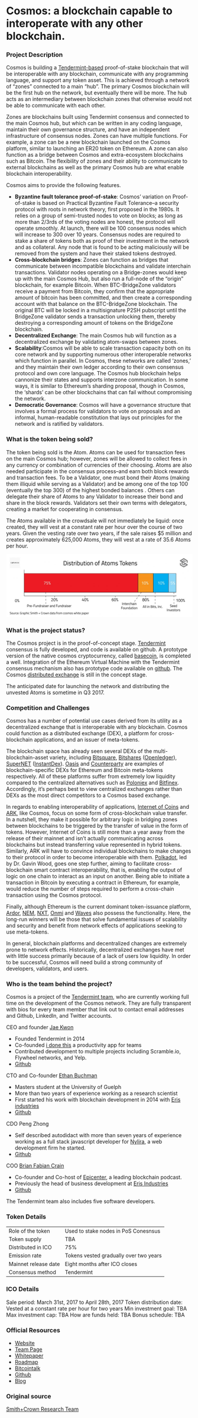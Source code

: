 # Cosmos: a blockchain capable to interoperate with any other blockchain.

### Project Description

Cosmos is building a [Tendermint-based](https://tendermint.com/) proof-of-stake blockchain that will be interoperable with any blockchain, communicate with any programming language, and support any token asset. This is achieved through a network of “zones” connected to a main “hub”. The primary Cosmos blockchain will be the first hub on the network, but eventually there will be more. The hub acts as an intermediary between blockchain zones that otherwise would not be able to communicate with each other.

Zones are blockchains built using Tendermint consensus and connected to the main Cosmos hub, but which can be written in any coding language, maintain their own governance structure, and have an independent infrastructure of consensus nodes. Zones can have multiple functions. For example, a zone can be a new blockchain launched on the Cosmos platform, similar to launching an ER20 token on Ethereum. A zone can also function as a bridge between Cosmos and extra-ecosystem blockchains such as Bitcoin. The flexibility of zones and their ability to communicate to external blockchains as well as the primary Cosmos hub are what enable blockchain interoperability.

Cosmos aims to provide the following features.

- **Byzantine fault tolerance proof-of-stake**: Cosmos’ variation on Proof-of-stake is based on Practical Byzantine Fault Tolerance–a security protocol with roots in network theory, first proposed in the 1980s. It relies on a group of semi-trusted nodes to vote on blocks; as long as more than 2/3rds of the voting nodes are honest, the protocol will operate smoothly.  At launch, there will be 100 consensus nodes which will increase to 300 over 10 years. Consensus nodes are required to stake a share of tokens both as proof of their investment in the network and as collateral. Any node that is found to be acting maliciously will be removed from the system and have their staked tokens destroyed.
- **Cross-blockchain bridges**: Zones can function as bridges that communicate between incompatible blockchains and validate interchain transactions. Validator nodes operating on a Bridge-zones would keep up with the main Cosmos Hub, but also run a full-node of the “origin” blockchain, for example Bitcoin. When BTC-BridgeZone validators receive a payment from Bitcoin, they confirm that the appropriate amount of bitcoin has been committed, and then create a corresponding account with that balance on the BTC-BridgeZone blockchain. The original BTC will be locked in a multisignature P2SH pubscript until the BridgeZone validator sends a transaction unlocking them, thereby destroying a corresponding amount of tokens on the BridgeZone blockchain.
- **Decentralized Exchange**: The main Cosmos hub will function as a decentralized exchange by validating atom-swaps between zones.
- **Scalability**:Cosmos will be able to scale transaction capacity both on its core network and by supporting numerous other interoperable networks which function in parallel. In Cosmos, these networks are called ‘zones,’ and they maintain their own ledger according to their own consensus protocol and own core language. The Cosmos hub blockchain helps cannonize their states and supports interzone communication. In some ways, it is similar to Ethereum’s sharding proposal, though in Cosmos, the ‘shards’ can be other blockchains that can fail without compromising the network.
- **Democratic Governance**: Cosmos will have a governance structure that involves a formal process for validators to vote on proposals and an informal, human-readable constitution that lays out principles for the network and is ratified by validators.

### What is the token being sold?

The token being sold is the Atom. Atoms can be used for transaction fees on the main Cosmos hub; however, zones will be allowed to collect fees in any currency or combination of currencies of their choosing. Atoms are also needed participate in the consensus process–and earn both block rewards and transaction fees. To be a Validator, one must bond their Atoms (making them illiquid while serving as a Validator) and be among one of the top 100 (eventually the top 300) of the highest bonded balances . Others can delegate their share of Atoms to any Validator to increase their bond and share in the block rewards. Validators set their own terms with delegators, creating a market for cooperating in consensus.

The Atoms available in the crowdsale will not immediately be liquid: once created, they will vest at a constant rate per hour over the course of two years. Given the vesting rate over two years, if the sale raises $5 million and creates approximately 625,000 Atoms, they will vest at a rate of 35.6 Atoms per hour.

![img](distribution.jpg)

### What is the project status?

The Cosmos project is in the proof-of-concept stage. [Tendermint](https://github.com/tendermint/tendermint) consensus is fully developed, and code is available on github. A prototype version of the native cosmos cryptocurrency, called [basecoin](https://github.com/tendermint/basecoin), is completed a well. Integration of the Ethereum Virtual Machine with the Tendermint consensus mechanism also has prototype code available on [github](https://github.com/tendermint/ethermint). The Cosmos [distributed exchange](https://github.com/cosmos/cosmos/blob/master/DEX.md) is still in the concept stage.

The anticipated date for launching the network and distributing the unvested Atoms is sometime in Q3 2017.

### Competition and Challenges

Cosmos has a number of potential use cases derived from its utility as a decentralized exchange that is interoperable with any blockchain. Cosmos could function as a distributed exchange (DEX), a platform for cross-blockchain applications, and an issuer of meta-tokens.

The blockchain space has already seen several DEXs of the multi-blockchain-asset variety, including  [Bitsquare](https://bitsquare.io/), [Bitshares](https://www.smithandcrown.com/currency/bitshares/) ([Openledger](https://openledger.io/)), [SuperNET](https://supernet.org/en) ([InstantDex](https://www.instantdex.org/)). [Oasis](https://pro.oasisdex.com/) and [Counterparty](http://counterparty.io/) are examples of blockchain-specific DEXs for Ethereum and Bitcoin meta-tokens respectively. All of these platforms suffer from extremely low liquidity compared to the centralized alternatives such as [Poloniex](https://poloniex.com/) and [Bitfinex](https://www.bitfinex.com/). Accordingly, it’s perhaps best to view centralized exchanges rather than DEXs as the most direct competitors to a Cosmos based exchange.

In regards to enabling interoperability of applications, [Internet of Coins](https://www.smithandcrown.com/internet-coins-enabling-cross-chain-economies-hybrid-tokens/) and [ARK](https://ark.io/), like Cosmos, focus on some form of cross-blockchain value transfer. In a nutshell, they make it possible for arbitrary logic in bridging zones between blockchains to be triggered by the transfer of value in the form of tokens. However, Internet of Coins is still more than a year away from the release of their mainnet and isn’t actually communicating across blockchains but instead transferring value represented in hybrid tokens. Similarly, ARK will have to convince individual blockchains to make changes to their protocol in order to become interoperable with them. [Polkadot](http://polkadot.io/), led by Dr. Gavin Wood, goes one step further, aiming to facilitate cross-blockchain smart contract interoperability, that is, enabling the output of logic on one chain to interact as an input on another. Being able to initiate a transaction in Bitcoin by executing a contract in Ethereum, for example, would reduce the number of steps required to perform a cross-chain transaction using the Cosmos protocol.

Finally, although Ethereum is the current dominant token-issuance platform, [Ardor](https://www.ardorplatform.org/), [NEM](https://www.smithandcrown.com/new-economy-movement-nem/), [NXT](https://www.smithandcrown.com/currency/nxt/), [Onmi](http://www.omnilayer.org/) and [Waves](https://www.smithandcrown.com/waves-raises-2-million-on-first-day-of-ico/) also possess the functionality. Here, the long-run winners will be those that solve fundamental issues of scalability and security and benefit from network effects of applications seeking to use meta-tokens.

In general, blockchain platforms and decentralized changes are extremely prone to network effects. Historically, decentralized exchanges have met with little success primarily because of a lack of users low liquidity. In order to be successful, Cosmos will need build a strong community of developers, validators, and users.

### Who is the team behind the project?

Cosmos is a project of the [Tendermint team](https://tendermint.com/about), who are currently working full time on the development of the Cosmos network. They are fully transparent with bios for every team member that link out to contact email addresses and Github, LinkedIn, and Twitter accounts.

CEO and founder [Jae Kwon](https://www.linkedin.com/in/yjkwon/)

- Founded Tendermint in 2014
- Co-founded [i done this](https://home.idonethis.com/?gclid=COXrove-3tICFQiSfgodAFcDbQ) a productivity app for teams
- Contributed development to multiple projects including Scramble.io, Flywheel networks, and Yelp.
- [Github](https://github.com/jaekwon?tab=overview&from=2009-12-01&to=2009-12-31)

CTO and Co-founder [Ethan Buchman](https://www.linkedin.com/in/ethan-buchman-10b34944/)

- Masters student at the University of Guelph
- More than two years of experience working as a research scientist
- First started his work with blockchain development in 2014 with [Eris industries](https://monax.io/platform/)
- [Github](https://github.com/ebuchman)

CDO Peng Zhong

- Self described autodidact with more than seven years of experience working as a full stack javascript developer for [Nylira](https://nylira.com/), a web development firm he started.
- [Github](https://github.com/nylira)

COO [Brian Fabian Crain](https://www.linkedin.com/in/bfcrain/)

- Co-founder and Co-host of [Epicenter](http://epicenterbitcoin.com/), a leading blockchain podcast.
- Previously the head of business development at [Eris Industries](https://monax.io/platform/)
- [Github](https://github.com/crainbf)

The Tendermint team also includes five software developers.

### Token Details

|                      |                                        |
| -------------------- | -------------------------------------- |
| Role of the token    | Used to stake nodes in PoS Conesnsus   |
| Token supply         | TBA                                    |
| Distributed in ICO   | 75%                                    |
| Emission rate        | Tokens vested gradually over two years |
| Mainnet release date | Eight months after ICO closes          |
| Consensus method     | Tendermint                             |

### ICO Details

Sale period:				March 31st, 2017 to April 28th, 2017
Token distribution date:	Vested at a constant rate per hour for two years
Min investment goal:     	TBA
Max investment cap:	 	TBA
How are funds held:	 	TBA
Bonus schedule:	 		TBA

### Official Resources

- [Website](https://cosmos.network/)
- [Team Page](https://tendermint.com/about)
- [Whitepaper](https://cosmos.network/whitepaper)
- [Roadmap](https://cosmos.network/blog/cosmos-roadmap)
- [Bitcointalk](https://bitcointalk.org/index.php?topic=1607111.new#new)
- [Github](https://github.com/cosmos/cosmos)
- [Blog](https://github.com/cosmos/cosmos)

### Original source

[Smith+Crown Research Team](https://www.smithandcrown.com/sale/cosmos/)